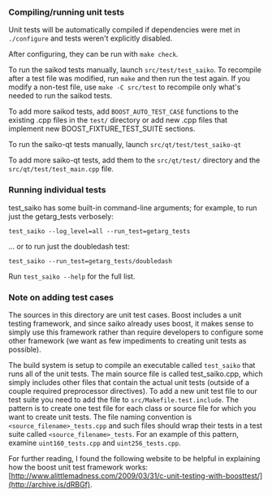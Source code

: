 ### Compiling/running unit tests

Unit tests will be automatically compiled if dependencies were met in `./configure`
and tests weren't explicitly disabled.

After configuring, they can be run with `make check`.

To run the saikod tests manually, launch `src/test/test_saiko`. To recompile
after a test file was modified, run `make` and then run the test again. If you
modify a non-test file, use `make -C src/test` to recompile only what's needed
to run the saikod tests.

To add more saikod tests, add `BOOST_AUTO_TEST_CASE` functions to the existing
.cpp files in the `test/` directory or add new .cpp files that
implement new BOOST_FIXTURE_TEST_SUITE sections.

To run the saiko-qt tests manually, launch `src/qt/test/test_saiko-qt`

To add more saiko-qt tests, add them to the `src/qt/test/` directory and
the `src/qt/test/test_main.cpp` file.

### Running individual tests

test_saiko has some built-in command-line arguments; for
example, to run just the getarg_tests verbosely:

    test_saiko --log_level=all --run_test=getarg_tests

... or to run just the doubledash test:

    test_saiko --run_test=getarg_tests/doubledash

Run `test_saiko --help` for the full list.

### Note on adding test cases

The sources in this directory are unit test cases.  Boost includes a
unit testing framework, and since saiko already uses boost, it makes
sense to simply use this framework rather than require developers to
configure some other framework (we want as few impediments to creating
unit tests as possible).

The build system is setup to compile an executable called `test_saiko`
that runs all of the unit tests.  The main source file is called
test_saiko.cpp, which simply includes other files that contain the
actual unit tests (outside of a couple required preprocessor
directives). To add a new unit test file to our test suite you need
to add the file to `src/Makefile.test.include`. The pattern is to
create one test file for each class or source file for which you want
to create unit tests.  The file naming convention is
`<source_filename>_tests.cpp` and such files should wrap their tests
in a test suite called `<source_filename>_tests`.  For an example of
this pattern, examine `uint160_tests.cpp` and `uint256_tests.cpp`.

For further reading, I found the following website to be helpful in
explaining how the boost unit test framework works:
[http://www.alittlemadness.com/2009/03/31/c-unit-testing-with-boosttest/](http://archive.is/dRBGf).

